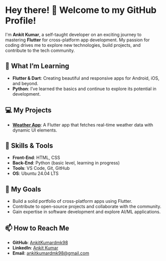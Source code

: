 # Hey there! 👋 Welcome to my GitHub Profile!

I'm **Ankit Kumar**, a self-taught developer on an exciting journey to mastering **Flutter** for cross-platform app development. My passion for coding drives me to explore new technologies, build projects, and contribute to the tech community.

## 🌱 What I’m Learning
- **Flutter & Dart**: Creating beautiful and responsive apps for Android, iOS, and beyond.
- **Python**: I’ve learned the basics and continue to explore its potential in development.

## 💻 My Projects
- [**Weather App**](https://github.com/Ankitkumardmk98/Weather_App): A Flutter app that fetches real-time weather data with dynamic UI elements.

## 🔧 Skills & Tools
- **Front-End**: HTML, CSS
- **Back-End**: Python (basic level, learning in progress)
- **Tools**: VS Code, Git, GitHub
- **OS**: Ubuntu 24.04 LTS

## 🌟 My Goals
- Build a solid portfolio of cross-platform apps using Flutter.
- Contribute to open-source projects and collaborate with the community.
- Gain expertise in software development and explore AI/ML applications.

## 📫 How to Reach Me
- **GitHub**: [AnkitKumardmk98](https://github.com/Ankitkumardmk98)
- **LinkedIn**: [Ankit Kumar](https://www.linkedin.com/in/ankit-kumar-171305289/)
- **Email**: ankitkumardmk98@gmail.com
